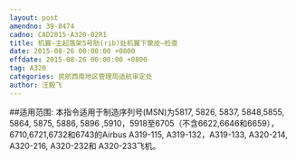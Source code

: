 ```yaml
---
layout: post
amendno: 39-8474
cadno: CAD2015-A320-02R1
title: 机翼–主起落架5号肋(rib)处机翼下蒙皮–检查
date: 2015-08-26 00:00:00 +0800
effdate: 2015-08-26 00:00:00 +0800
tag: A320
categories: 民航西南地区管理局适航审定处
author: 汪毅飞
---
```


##适用范围:
本指令适用于制造序列号(MSN)为5817, 5826, 5837, 5848,5855, 5864, 5875, 5886, 5896 ,5910，5918至6705（不含6622,6646和6659）， 6710,6721,6732和6743的Airbus A319-115, A319-132，A319-133, A320-214, A320-216, A320-232和 A320-233飞机。

